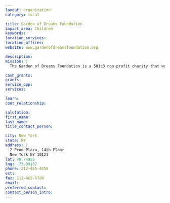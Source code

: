 ```yaml
---
layout: organization
category: local

title: Garden of Dreams Foundation
impact_area: Children
keywords: 
location_services: 
location_offices: 
website: www.gardenofdreamsfoundation.org

description: 
mission: |
  The Garden of Dreams Foundation is a 501c3 non-profit charity that works closely with all areas of Madison Square Garden, including the  New York Knicks, Rangers, Liberty, MSG Media, MSG Entertainment and Fuse “to make dreams come true for kids in crisis”. In the three years since its establishment, Garden of Dreams has worked tirelessly to fulfill its mission by creating unique and unforgettable events and activities -often involving unprecedented access to Madison Square Garden celebrities, events and venues  -that have brightened the lives of thousands and thousands of special children and their families.

cash_grants: 
grants: 
service_opp: 
services: 

learn: 
cont_relationship: 

salutation: 
first_name: 
last_name: 
title_contact_person: 

city: New York
state: NY
address: |
  2 Penn Plaza, 14th Floor    
  New York NY 10121
lat: 40.74955
lng: -73.99167
phone: 212-465-4458
ext: 
fax: 212-465-6789
email: 
preferred_contact: 
contact_person_intro: 
---
```

